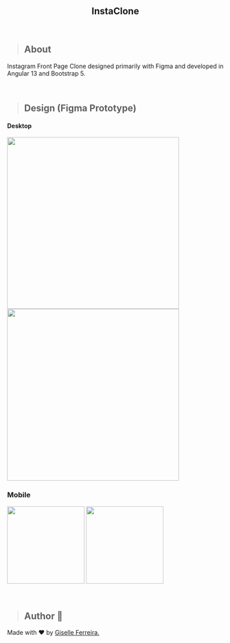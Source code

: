 <h2 align="center">InstaClone</h2>

<br/>

>## About
Instagram Front Page Clone designed primarily with Figma and developed in Angular 13 and Bootstrap 5.

<br/>

>## Design (Figma Prototype)

#### Desktop
<p align="left">
<img width="400" src="https://i.postimg.cc/Vs7XTc6N/Desktop-Login.png">
<img width="400" src="https://i.postimg.cc/0NqSmktV/Desktop-Cadastro.png">
</p>

### Mobile
<p align="left">
<img width="180" src="https://i.postimg.cc/sDq7j95d/Mobile-Login.png">
<img width="180" src="https://i.postimg.cc/g2hRnXKw/Mobile-Cadastro.png">
</p>

<br/>

> ## Author 👋

Made with ❤️ by <a href="https://www.linkedin.com/in/giselleferreiras/" >Giselle Ferreira.</a>
